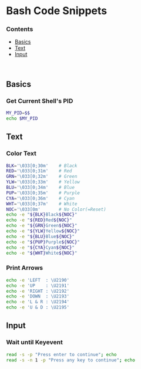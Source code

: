 # Bash Code Snippets

### Contents
+ [Basics](#basics)
+ [Text](#text)
+ [Input](#input)
<br>

## Basics

### Get Current Shell's PID
```bash
MY_PID=$$
echo $MY_PID
```

## Text

### Color Text
```bash
BLK='\033[0;30m'    # Black
RED='\033[0;31m'    # Red
GRN='\033[0;32m'    # Green
YLW='\033[0;33m'    # Yellow
BLU='\033[0;34m'    # Blue
PUP='\033[0;35m'    # Purple
CYA='\033[0;36m'    # Cyan
WHT='\033[0;37m'    # White
NOC='\033[0m'       # No Color(=Reset)
echo -e "${BLK}Black${NOC}"
echo -e "${RED}Red${NOC}"
echo -e "${GRN}Green${NOC}"
echo -e "${YLW}Yellow${NOC}"
echo -e "${BLU}Blue${NOC}"
echo -e "${PUP}Purple${NOC}"
echo -e "${CYA}Cyan${NOC}"
echo -e "${WHT}White${NOC}"
```

### Print Arrows
   
```bash
echo -e 'LEFT  : \U2190'
echo -e 'UP    : \U2191'
echo -e 'RIGHT : \U2192'
echo -e 'DOWN  : \U2193'
echo -e 'L & R : \U2194'
echo -e 'U & D : \U2195'
```

## Input

### Wait until Keyevent
```bash
read -s -p "Press enter to continue"; echo
read -s -n 1 -p "Press any key to continue"; echo
```
